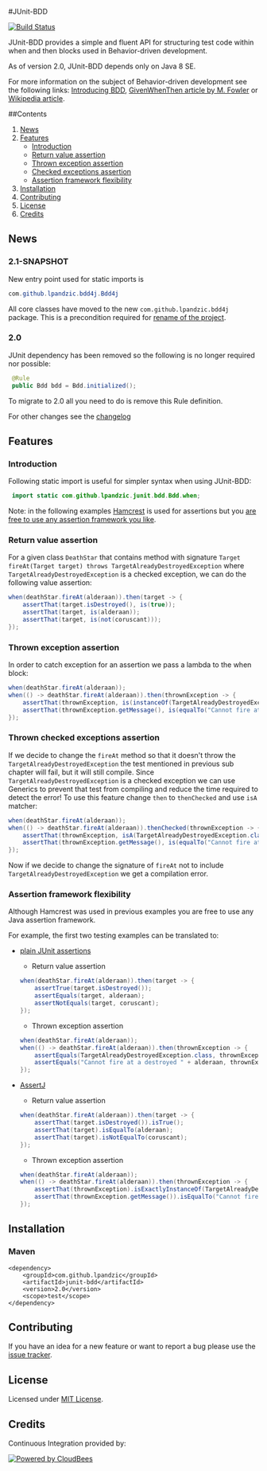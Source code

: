 #JUnit-BDD

[![Build Status](https://lpandzic.ci.cloudbees.com/buildStatus/icon?job=junit-bdd)](https://lpandzic.ci.cloudbees.com/job/junit-bdd/)

JUnit-BDD provides a simple and fluent API for structuring test code within when and then blocks used in Behavior-driven development.

As of version 2.0, JUnit-BDD depends only on Java 8 SE.

For more information on the subject of  Behavior-driven development see the following links: [Introducing BDD][1], [GivenWhenThen article by M. Fowler][2] or [Wikipedia article][3].

##Contents

1. [News](#News)
2. [Features](#Features)
    * [Introduction](#Introduction)
    * [Return value assertion](#ReturnValueAssertion)
    * [Thrown exception assertion](#ThrownExceptionsAssertion)
    * [Checked exceptions assertion](#ThrownCheckedExceptionsAssertion)
    * [Assertion framework flexibility](#AssertionFrameworkFlexibility)
3. [Installation](#Installation)
4. [Contributing](#Contributing)
5. [License](#License)
6. [Credits](#Credits)

## <a name="News"></a> News

### 2.1-SNAPSHOT

New entry point used for static imports is

```java
com.github.lpandzic.bdd4j.Bdd4j
```

All core classes have moved to the new  `com.github.lpandzic.bdd4j` package.
This is a precondition required for [rename of the project](https://github.com/lpandzic/junit-bdd/issues/13).

### 2.0

JUnit dependency has been removed so the following is no longer required nor possible:

```java
 @Rule
 public Bdd bdd = Bdd.initialized();
```
To migrate to 2.0 all you need to do is remove this Rule definition.

For other changes see the [changelog][4]

## <a name="Features"></a> Features

### <a name="Introduction"></a>Introduction

Following static import is useful for simpler syntax when using JUnit-BDD:

```java
 import static com.github.lpandzic.junit.bdd.Bdd.when;
```

Note: in the following examples [Hamcrest][5] is used for assertions but you [are free to use any assertion framework you like](#AssertionFrameworkFlexibility).

### <a name="ReturnValueAssertion"></a>Return value assertion

For a given class `DeathStar` that contains method with signature `Target fireAt(Target target) throws TargetAlreadyDestroyedException` where `TargetAlreadyDestroyedException` is a checked exception, we can do the following value assertion:

```java
when(deathStar.fireAt(alderaan)).then(target -> {
    assertThat(target.isDestroyed(), is(true));
    assertThat(target, is(alderaan));
    assertThat(target, is(not(coruscant)));
});
```

### <a name="ThrownExceptionsAssertion"></a>Thrown exception assertion

In order to catch exception for an assertion we pass a lambda to the when block:

```java
when(deathStar.fireAt(alderaan));
when(() -> deathStar.fireAt(alderaan)).then(thrownException -> {
    assertThat(thrownException, is(instanceOf(TargetAlreadyDestroyedException.class)));
    assertThat(thrownException.getMessage(), is(equalTo("Cannot fire at a destroyed " + alderaan)));
});
```

### <a name="ThrownCheckedExceptionsAssertion"></a>Thrown checked exceptions assertion

If we decide to change the `fireAt` method so that it doesn't throw the `TargetAlreadyDestroyedException` the test mentioned in previous sub chapter will fail, but it will still compile. Since `TargetAlreadyDestroyedException` is a checked exception we can use Generics to prevent that test from compiling and reduce the time required to detect the error!
To use this feature change `then` to `thenChecked` and use `isA` matcher:

```java
when(deathStar.fireAt(alderaan));
when(() -> deathStar.fireAt(alderaan)).thenChecked(thrownException -> {
    assertThat(thrownException, isA(TargetAlreadyDestroyedException.class));
    assertThat(thrownException.getMessage(), is(equalTo("Cannot fire at a destroyed " + alderaan)));
});
```

Now if we decide to change the signature of `fireAt` not to include `TargetAlreadyDestroyedException` we get a compilation error.

### <a name="AssertionFrameworkFlexibility"></a>Assertion framework flexibility

Although Hamcrest was used in previous examples you are free to use any Java assertion framework.

For example, the first two testing examples can be translated to:

* [plain JUnit assertions][6]

    - Return value assertion
    ```java
    when(deathStar.fireAt(alderaan)).then(target -> {
        assertTrue(target.isDestroyed());
        assertEquals(target, alderaan);
        assertNotEquals(target, coruscant);
    });
    ```
    - Thrown exception assertion
    ```java
    when(deathStar.fireAt(alderaan));
    when(() -> deathStar.fireAt(alderaan)).then(thrownException -> {
        assertEquals(TargetAlreadyDestroyedException.class, thrownException.getClass());
        assertEquals("Cannot fire at a destroyed " + alderaan, thrownException.getMessage());
    });
    ```

* [AssertJ][7]

    - Return value assertion
    ```java
    when(deathStar.fireAt(alderaan)).then(target -> {
        assertThat(target.isDestroyed()).isTrue();
        assertThat(target).isEqualTo(alderaan);
        assertThat(target).isNotEqualTo(coruscant);
    });
    ```

    - Thrown exception assertion
    ```java
    when(deathStar.fireAt(alderaan));
    when(() -> deathStar.fireAt(alderaan)).then(thrownException -> {
        assertThat(thrownException).isExactlyInstanceOf(TargetAlreadyDestroyedException.class);
        assertThat(thrownException.getMessage()).isEqualTo("Cannot fire at a destroyed " + alderaan);
    });
    ```

## <a name="Installation"></a> Installation

### Maven

```
<dependency>
    <groupId>com.github.lpandzic</groupId>
	<artifactId>junit-bdd</artifactId>
	<version>2.0</version>
	<scope>test</scope>
</dependency>
```

## <a name="Contributing"></a> Contributing

If you have an idea for a new feature or want to report a bug please use the [issue tracker][9].

## <a name="License"></a> License

Licensed under [MIT License][8].

## <a name="Credits"></a> Credits

Continuous Integration provided by:

[![Powered by CloudBees](http://www.cloudbees.com/sites/default/files/Button-Powered-by-CB.png)](http://www.cloudbees.com/sites/default/files/Button-Powered-by-CB.png)

[1]: http://dannorth.net/introducing-bdd/
[2]: http://martinfowler.com/bliki/GivenWhenThen.html
[3]: http://en.wikipedia.org/wiki/Behavior-driven_development
[4]: http://github.com/lpandzic/junit-bdd/blob/master/CHANGELOG.md
[5]: http://github.com/hamcrest/JavaHamcrest
[6]: http://github.com/junit-team/junit/wiki/Assertions
[7]: http://joel-costigliola.github.io/assertj/index.html
[8]: http://github.com/lpandzic/junit-bdd/blob/master/LICENSE
[9]: http://github.com/lpandzic/junit-bdd/issues?state=open